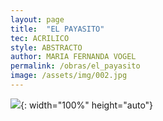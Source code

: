 ```yaml
---
layout: page
title:  "EL PAYASITO"
tec: ACRILICO
style: ABSTRACTO
author: MARIA FERNANDA VOGEL
permalink: /obras/el_payasito
image: /assets/img/002.jpg
---
```


![](/assets/img/002.jpg){: width="100%" height="auto"}

